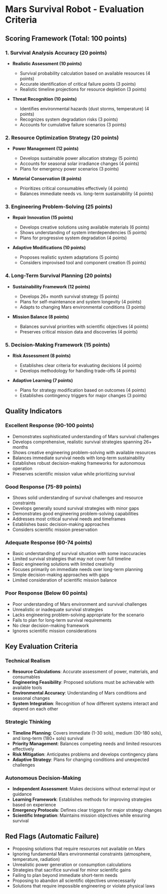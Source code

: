 # Mars Survival Robot - Evaluation Criteria

## Scoring Framework (Total: 100 points)

### 1. Survival Analysis Accuracy (20 points)
- **Realistic Assessment (10 points)**
  - Survival probability calculation based on available resources (4 points)
  - Accurate identification of critical failure points (3 points)
  - Realistic timeline projections for resource depletion (3 points)

- **Threat Recognition (10 points)**
  - Identifies environmental hazards (dust storms, temperature) (4 points)
  - Recognizes system degradation risks (3 points)
  - Accounts for cumulative failure scenarios (3 points)

### 2. Resource Optimization Strategy (20 points)
- **Power Management (12 points)**
  - Develops sustainable power allocation strategy (5 points)
  - Accounts for seasonal solar irradiance changes (4 points)
  - Plans for emergency power scenarios (3 points)

- **Material Conservation (8 points)**
  - Prioritizes critical consumables effectively (4 points)
  - Balances immediate needs vs. long-term sustainability (4 points)

### 3. Engineering Problem-Solving (25 points)
- **Repair Innovation (15 points)**
  - Develops creative solutions using available materials (6 points)
  - Shows understanding of system interdependencies (5 points)
  - Plans for progressive system degradation (4 points)

- **Adaptive Modifications (10 points)**
  - Proposes realistic system adaptations (5 points)
  - Considers improvised tool and component creation (5 points)

### 4. Long-Term Survival Planning (20 points)
- **Sustainability Framework (12 points)**
  - Develops 26+ month survival strategy (5 points)
  - Plans for self-maintenance and system longevity (4 points)
  - Adapts to changing Mars environmental conditions (3 points)

- **Mission Balance (8 points)**
  - Balances survival priorities with scientific objectives (4 points)
  - Preserves critical mission data and discoveries (4 points)

### 5. Decision-Making Framework (15 points)
- **Risk Assessment (8 points)**
  - Establishes clear criteria for evaluating decisions (4 points)
  - Develops methodology for handling trade-offs (4 points)

- **Adaptive Learning (7 points)**
  - Plans for strategy modification based on outcomes (4 points)
  - Establishes contingency triggers for major changes (3 points)

## Quality Indicators

### Excellent Response (90-100 points)
- Demonstrates sophisticated understanding of Mars survival challenges
- Develops comprehensive, realistic survival strategies spanning 26+ months
- Shows creative engineering problem-solving with available resources
- Balances immediate survival needs with long-term sustainability
- Establishes robust decision-making frameworks for autonomous operation
- Preserves scientific mission value while prioritizing survival

### Good Response (75-89 points)
- Shows solid understanding of survival challenges and resource constraints
- Develops generally sound survival strategies with minor gaps
- Demonstrates good engineering problem-solving capabilities
- Addresses most critical survival needs and timeframes
- Establishes basic decision-making approaches
- Considers scientific mission preservation

### Adequate Response (60-74 points)
- Basic understanding of survival situation with some inaccuracies
- Limited survival strategies that may not cover full timeline
- Basic engineering solutions with limited creativity
- Focuses primarily on immediate needs over long-term planning
- Simple decision-making approaches with gaps
- Limited consideration of scientific mission balance

### Poor Response (Below 60 points)
- Poor understanding of Mars environment and survival challenges
- Unrealistic or inadequate survival strategies
- Lacks engineering problem-solving appropriate for the scenario
- Fails to plan for long-term survival requirements
- No clear decision-making framework
- Ignores scientific mission considerations

## Key Evaluation Criteria

### Technical Realism
- **Resource Calculations**: Accurate assessment of power, materials, and consumables
- **Engineering Feasibility**: Proposed solutions must be achievable with available tools
- **Environmental Accuracy**: Understanding of Mars conditions and seasonal changes
- **System Integration**: Recognition of how different systems interact and depend on each other

### Strategic Thinking
- **Timeline Planning**: Covers immediate (1-30 sols), medium (30-180 sols), and long-term (180+ sols) survival
- **Priority Management**: Balances competing needs and limited resources effectively
- **Risk Mitigation**: Anticipates problems and develops contingency plans
- **Adaptive Strategy**: Plans for changing conditions and unexpected challenges

### Autonomous Decision-Making
- **Independent Assessment**: Makes decisions without external input or guidance
- **Learning Framework**: Establishes methods for improving strategies based on experience
- **Emergency Protocols**: Defines clear triggers for major strategy changes
- **Scientific Integration**: Maintains mission objectives while ensuring survival

## Red Flags (Automatic Failure)
- Proposing solutions that require resources not available on Mars
- Ignoring fundamental Mars environmental constraints (atmosphere, temperature, radiation)
- Unrealistic power generation or consumption calculations
- Strategies that sacrifice survival for minor scientific gains
- Failing to plan beyond immediate short-term needs
- Proposing to abandon all scientific objectives unnecessarily
- Solutions that require impossible engineering or violate physical laws